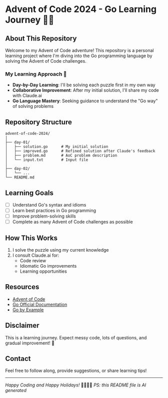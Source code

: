 # Advent of Code 2024 - Go Learning Journey 🎄🧊

## About This Repository

Welcome to my Advent of Code adventure! This repository is a personal learning project where I'm diving into the Go programming language by solving the Advent of Code challenges.

### My Learning Approach 🚀

- **Day-by-Day Learning**: I'll be solving each puzzle first in my own way
- **Collaborative Improvement**: After my initial solution, I'll share my code with Claude.ai
- **Go Language Mastery**: Seeking guidance to understand the "Go way" of solving problems

## Repository Structure

```
advent-of-code-2024/
│
├── day-01/
│   ├── solution.go      # My initial solution
│   ├── improved.go      # Refined solution after Claude's feedback
│   ├── problem.md       # AoC problem description
│   └── input.txt        # Input file
│
├── day-02/
│   └── ...
└── README.md
```

## Learning Goals

- [ ] Understand Go's syntax and idioms
- [ ] Learn best practices in Go programming
- [ ] Improve problem-solving skills
- [ ] Complete as many Advent of Code challenges as possible

## How This Works

1. I solve the puzzle using my current knowledge
2. I consult Claude.ai for:
   - Code review
   - Idiomatic Go improvements
   - Learning opportunities

## Resources

- [Advent of Code](https://adventofcode.com/)
- [Go Official Documentation](https://golang.org/doc/)
- [Go by Example](https://gobyexample.com/)

## Disclaimer

This is a learning journey. Expect messy code, lots of questions, and gradual improvement! 🌱

## Contact

Feel free to follow along, provide suggestions, or share learning tips!

---

*Happy Coding and Happy Holidays!* 🎅🏼👩‍💻
*PS: this README file is AI generated*
